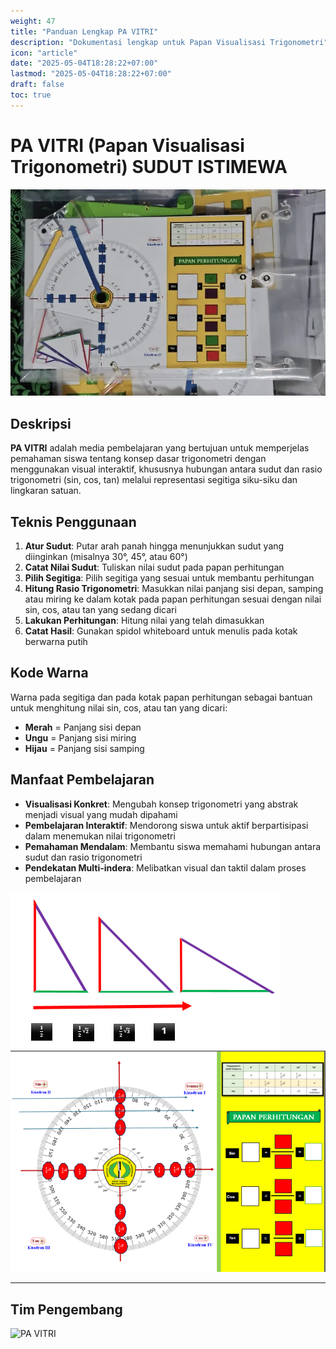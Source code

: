 ```yaml
---
weight: 47
title: "Panduan Lengkap PA VITRI"
description: "Dokumentasi lengkap untuk Papan Visualisasi Trigonometri"
icon: "article"
date: "2025-05-04T18:28:22+07:00"
lastmod: "2025-05-04T18:28:22+07:00"
draft: false
toc: true
---
```


# **PA VITRI (Papan Visualisasi Trigonometri) SUDUT ISTIMEWA**

![Pa Vitri](/images/media_ajar/pa_vitri.webp)

## **Deskripsi**

**PA VITRI** adalah media pembelajaran yang bertujuan untuk memperjelas pemahaman siswa tentang konsep dasar trigonometri dengan menggunakan visual interaktif, khususnya hubungan antara sudut dan rasio trigonometri (sin, cos, tan) melalui representasi segitiga siku-siku dan lingkaran satuan.

## **Teknis Penggunaan**

1. **Atur Sudut**: Putar arah panah hingga menunjukkan sudut yang diinginkan (misalnya 30°, 45°, atau 60°)
2. **Catat Nilai Sudut**: Tuliskan nilai sudut pada papan perhitungan
3. **Pilih Segitiga**: Pilih segitiga yang sesuai untuk membantu perhitungan
4. **Hitung Rasio Trigonometri**: Masukkan nilai panjang sisi depan, samping atau miring ke dalam kotak pada papan perhitungan sesuai dengan nilai sin, cos, atau tan yang sedang dicari
5. **Lakukan Perhitungan**: Hitung nilai yang telah dimasukkan
6. **Catat Hasil**: Gunakan spidol whiteboard untuk menulis pada kotak berwarna putih

## **Kode Warna**

Warna pada segitiga dan pada kotak papan perhitungan sebagai bantuan untuk menghitung nilai sin, cos, atau tan yang dicari:

- **Merah** = Panjang sisi depan
- **Ungu** = Panjang sisi miring
- **Hijau** = Panjang sisi samping

## **Manfaat Pembelajaran**

- **Visualisasi Konkret**: Mengubah konsep trigonometri yang abstrak menjadi visual yang mudah dipahami
- **Pembelajaran Interaktif**: Mendorong siswa untuk aktif berpartisipasi dalam menemukan nilai trigonometri
- **Pemahaman Mendalam**: Membantu siswa memahami hubungan antara sudut dan rasio trigonometri
- **Pendekatan Multi-indera**: Melibatkan visual dan taktil dalam proses pembelajaran

![Pa Vitri - Tampilan 1](/images/media_ajar/pa_vitri_1.png)
![Pa Vitri - Tampilan 2](/images/media_ajar/pa_vitri_2.png)

---

## Tim Pengembang
![PA VITRI](/images/peserta/pa_vitri.png)
